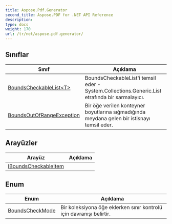 ```yaml
---
title: Aspose.Pdf.Generator
second_title: Aspose.PDF for .NET API Reference
description:
type: docs
weight: 170
url: /tr/net/aspose.pdf.generator/
---
```

## Sınıflar

| Sınıf | Açıklama |
| --- | --- |
| [BoundsCheckableList&lt;T&gt;](./boundscheckablelist-1/) | BoundsCheckableList'i temsil eder - System.Collections.Generic.List etrafında bir sarmalayıcı. |
| [BoundsOutOfRangeException](./boundsoutofrangeexception/) | Bir öğe verilen konteyner boyutlarına sığmadığında meydana gelen bir istisnayı temsil eder. |
## Arayüzler

| Arayüz | Açıklama |
| --- | --- |
| [IBoundsCheckableItem](./iboundscheckableitem/) |  |
## Enum

| Enum | Açıklama |
| --- | --- |
| [BoundsCheckMode](./boundscheckmode/) | Bir koleksiyona öğe eklerken sınır kontrolü için davranışı belirtir. |